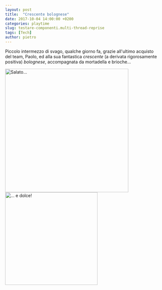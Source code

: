 ```yaml
---
layout: post
title:  "Crescente bolognese"
date: 2017-10-04 14:00:00 +0200
categories: playtime
slug: testare-componenti.multi-thread-reprise
tags: [Tech]
author: pietro
---
```

Piccolo intermezzo di svago, qualche giorno fa, grazie all'ultimo acquisto del team, Paolo, ed
alla sua fantastica *crescente* (a derivata rigorosamente positiva) *bolognese*, accompagnata da mortadella e brioche...

<a href="/assets/images/post-content/crescente-bolognese/P_20170926_110713_web.jpg">
<img src="/assets/images/post-content/crescente-bolognese/P_20170926_110713_web.jpg" width="400px" title="Salato..." alt="Salato..." />
</a>

<a href="/assets/images/post-content/crescente-bolognese/P_20170926_110625_web.jpg">
<img src="/assets/images/post-content/crescente-bolognese/P_20170926_110625_web.jpg" width="300px" title="... e dolce!" alt="... e dolce!" />
</a>